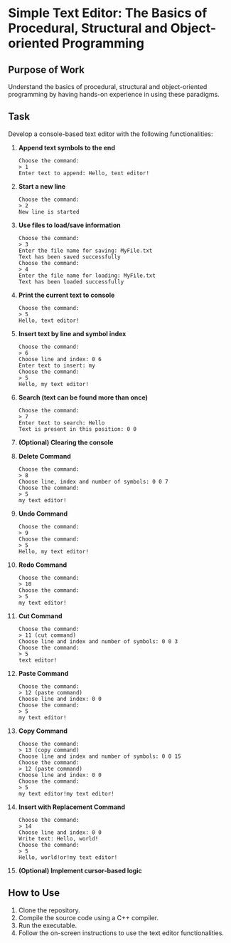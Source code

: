 # Simple Text Editor: The Basics of Procedural, Structural and Object-oriented Programming

## Purpose of Work
Understand the basics of procedural, structural and object-oriented programming by having hands-on experience in using these paradigms.

## Task
Develop a console-based text editor with the following functionalities:

1. **Append text symbols to the end**
    ```
    Choose the command:
    > 1
    Enter text to append: Hello, text editor!
    ```

2. **Start a new line**
    ```
    Choose the command:
    > 2
    New line is started
    ```

3. **Use files to load/save information**
    ```
    Choose the command:
    > 3
    Enter the file name for saving: MyFile.txt
    Text has been saved successfully
    Choose the command:
    > 4
    Enter the file name for loading: MyFile.txt
    Text has been loaded successfully
    ```

4. **Print the current text to console**
    ```
    Choose the command:
    > 5
    Hello, text editor!
    ```

5. **Insert text by line and symbol index**
    ```
    Choose the command:
    > 6
    Choose line and index: 0 6
    Enter text to insert: my
    Choose the command:
    > 5
    Hello, my text editor!
    ```

6. **Search (text can be found more than once)**
    ```
    Choose the command:
    > 7
    Enter text to search: Hello
    Text is present in this position: 0 0
    ```

7. **(Optional) Clearing the console**


8. **Delete Command**
    ```
    Choose the command:
    > 8
    Choose line, index and number of symbols: 0 0 7
    Choose the command:
    > 5
    my text editor!
    ```

9. **Undo Command**
    ```
    Choose the command:
    > 9
    Choose the command:
    > 5
    Hello, my text editor!
    ```

10. **Redo Command**
    ```
    Choose the command:
    > 10
    Choose the command:
    > 5
    my text editor!
    ```

11. **Cut Command**
    ```
    Choose the command:
    > 11 (cut command)
    Choose line and index and number of symbols: 0 0 3
    Choose the command:
    > 5
    text editor!
    ```

12. **Paste Command**
    ```
    Choose the command:
    > 12 (paste command)
    Choose line and index: 0 0
    Choose the command:
    > 5
    my text editor!
    ```

13. **Copy Command**
    ```
    Choose the command:
    > 13 (copy command)
    Choose line and index and number of symbols: 0 0 15
    Choose the command:
    > 12 (paste command)
    Choose line and index: 0 0
    Choose the command:
    > 5
    my text editor!my text editor!
    ```

14. **Insert with Replacement Command**
    ```
    Choose the command:
    > 14
    Choose line and index: 0 0
    Write text: Hello, world!
    Choose the command:
    > 5
    Hello, world!or!my text editor!
    ```

15. **(Optional) Implement cursor-based logic**


## How to Use
1. Clone the repository.
2. Compile the source code using a C++ compiler.
3. Run the executable.
4. Follow the on-screen instructions to use the text editor functionalities.
